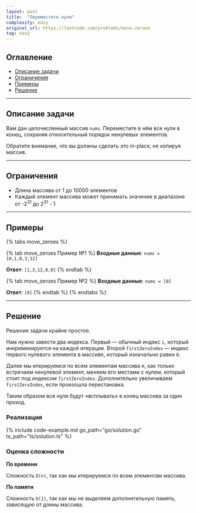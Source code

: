 ```yaml
---
layout: post
title:  "Переместите нули"
complexity: easy
original_url: https://leetcode.com/problems/move-zeroes
tag: easy
---
```


## Оглавление

- [Описание задачи](#описание-задачи)
- [Ограничения](#ограничения)
- [Примеры](#примеры)
- [Решение](#решение)

---

## Описание задачи

Вам дан целочисленный массив `nums`.
Переместите в нём все нули в конец, сохраняя относительный порядок ненулевых элементов.

Обратите внимание, что вы должны сделать это in-place, не копируя массив.

---

## Ограничения

- Длина массива от 1 до 10000 элементов
- Каждый элемент массива может принимать значение в диапазоне от -2<sup>31</sup> до 2<sup>31</sup> - 1

---

## Примеры

{% tabs move_zeroes %}

{% tab move_zeroes Пример №1 %}
**Входные данные**: `nums = [0,1,0,3,12]`

**Ответ**: `[1,3,12,0,0]`
{% endtab %}

{% tab move_zeroes Пример №2 %}
**Входные данные**: `nums = [0]`

**Ответ**: `[0]`
{% endtab %}
{% endtabs %}

---

## Решение

Решение задачи крайне простое.

Нам нужно завести два индекса.
Первый — обычный индекс `i`, который инкриминируется на каждой итерации.
Второй `firstZeroIndex` — индекс первого нулевого элемента в массиве, который изначально равен `0`.

Далее мы итерируемся по всем элементам массива и, как только встречаем ненулевой элемент, меняем его местами с нулем, который стоит под индексом `firstZeroIndex`.
Дополнительно увеличиваем `firstZeroIndex`, если произошла перестановка.

Таким образом все нули будут «всплывать» в конец массива за один проход.

### Реализация

{% include code-example.md go_path="go/solution.go" ts_path="ts/solution.ts" %}

### Оценка сложности

**По времени**

Сложность `O(n)`, так как мы итерируемся по всем элементам массива.

**По памяти**

Сложность `O(1)`, так как мы не выделяем дополнительную память, зависящую от длины массива.
